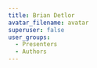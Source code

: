 ```yaml
---
title: Brian Detlor
avatar_filename: avatar
superuser: false
user_groups:
  - Presenters
  - Authors
---
```

